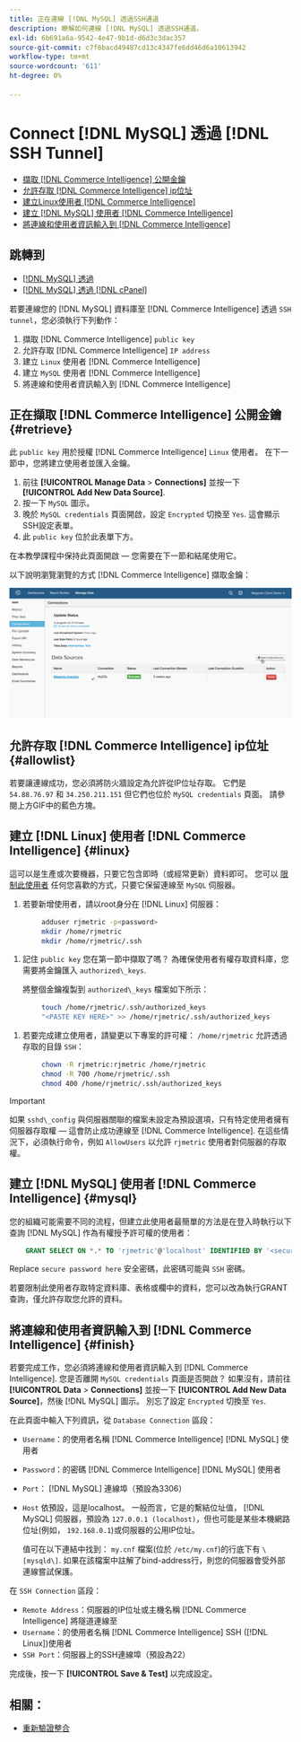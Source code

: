 ```yaml
---
title: 正在連線 [!DNL MySQL] 透過SSH通道
description: 瞭解如何連線 [!DNL MySQL] 透過SSH通道。
exl-id: 6b691a6a-9542-4e47-9b1d-d6d3c3dac357
source-git-commit: c7f6bacd49487cd13c4347fe6dd46d6a10613942
workflow-type: tm+mt
source-wordcount: '611'
ht-degree: 0%

---
```


# Connect [!DNL MySQL] 透過 [!DNL SSH Tunnel]

* [擷取 [!DNL Commerce Intelligence] 公開金鑰](#retrieve)
* [允許存取 [!DNL Commerce Intelligence] ip位址](#allowlist)
* [建立Linux使用者 [!DNL Commerce Intelligence]](#linux)
* [建立 [!DNL MySQL] 使用者 [!DNL Commerce Intelligence]](#mysql)
* [將連線和使用者資訊輸入到 [!DNL Commerce Intelligence]](#finish)

## 跳轉到

* [[!DNL MySQL] 透過 ](../integrations/mysql-via-a-direct-connection.md)
* [[!DNL MySQL] 透過 [!DNL cPanel]](../integrations/mysql-via-cpanel.md)

若要連線您的 [!DNL MySQL] 資料庫至 [!DNL Commerce Intelligence] 透過 `SSH tunnel`，您必須執行下列動作：

1. 擷取 [!DNL Commerce Intelligence] `public key`
1. 允許存取 [!DNL Commerce Intelligence] `IP address`
1. 建立 `Linux` 使用者 [!DNL Commerce Intelligence]
1. 建立 `MySQL` 使用者 [!DNL Commerce Intelligence]
1. 將連線和使用者資訊輸入到 [!DNL Commerce Intelligence]


## 正在擷取 [!DNL Commerce Intelligence] 公開金鑰 {#retrieve}

此 `public key` 用於授權 [!DNL Commerce Intelligence] `Linux` 使用者。 在下一節中，您將建立使用者並匯入金鑰。

1. 前往 **[!UICONTROL Manage Data** > **Connections]** 並按一下 **[!UICONTROL Add New Data Source]**.
1. 按一下 `MySQL` 圖示。
1. 晚於 `MySQL credentials` 頁面開啟，設定 `Encrypted` 切換至 `Yes`. 這會顯示SSH設定表單。
1. 此 `public key` 位於此表單下方。

在本教學課程中保持此頁面開啟 — 您需要在下一節和結尾使用它。

以下說明瀏覽瀏覽的方式 [!DNL Commerce Intelligence] 擷取金鑰：

![](../../../assets/MySQL_SSH.gif)<!--{: width="770"}-->

## 允許存取 [!DNL Commerce Intelligence] ip位址 {#allowlist}

若要讓連線成功，您必須將防火牆設定為允許從IP位址存取。 它們是 `54.88.76.97` 和 `34.250.211.151` 但它們也位於 `MySQL credentials` 頁面。 請參閱上方GIF中的藍色方塊。

## 建立 [!DNL Linux] 使用者 [!DNL Commerce Intelligence] {#linux}

這可以是生產或次要機器，只要它包含即時（或經常更新）資料即可。 您可以 [限制此使用者](../../../administrator/account-management/restrict-db-access.md) 任何您喜歡的方式，只要它保留連線至 `MySQL` 伺服器。

1. 若要新增使用者，請以root身分在 [!DNL Linux] 伺服器：

```bash
        adduser rjmetric -p<password>
        mkdir /home/rjmetric
        mkdir /home/rjmetric/.ssh
```

1. 記住 `public key` 您在第一節中擷取了嗎？ 為確保使用者有權存取資料庫，您需要將金鑰匯入 `authorized\_keys`.

   將整個金鑰複製到 `authorized\_keys` 檔案如下所示：

```bash
        touch /home/rjmetric/.ssh/authorized_keys
        "<PASTE KEY HERE>" >> /home/rjmetric/.ssh/authorized_keys
```

1. 若要完成建立使用者，請變更以下專案的許可權： `/home/rjmetric` 允許透過存取的目錄 `SSH`：

```bash
        chown -R rjmetric:rjmetric /home/rjmetric
        chmod -R 700 /home/rjmetric/.ssh
        chmod 400 /home/rjmetric/.ssh/authorized_keys
```

>[!IMPORTANT]
>
>如果 `sshd\_config` 與伺服器關聯的檔案未設定為預設選項，只有特定使用者擁有伺服器存取權 — 這會防止成功連線至 [!DNL Commerce Intelligence]. 在這些情況下，必須執行命令，例如 `AllowUsers` 以允許 `rjmetric` 使用者對伺服器的存取權。

## 建立 [!DNL MySQL] 使用者 [!DNL Commerce Intelligence] {#mysql}

您的組織可能需要不同的流程，但建立此使用者最簡單的方法是在登入時執行以下查詢 [!DNL MySQL] 作為有權授予許可權的使用者：

```sql
    GRANT SELECT ON *.* TO 'rjmetric'@'localhost' IDENTIFIED BY '<secure password here>';
```

Replace `secure password here` 安全密碼，此密碼可能與 `SSH` 密碼。

若要限制此使用者存取特定資料庫、表格或欄中的資料，您可以改為執行GRANT查詢，僅允許存取您允許的資料。

## 將連線和使用者資訊輸入到 [!DNL Commerce Intelligence] {#finish}

若要完成工作，您必須將連線和使用者資訊輸入到 [!DNL Commerce Intelligence]. 您是否離開 `MySQL credentials` 頁面是否開啟？ 如果沒有，請前往 **[!UICONTROL Data** > **Connections]** 並按一下 **[!UICONTROL Add New Data Source]**，然後 [!DNL MySQL] 圖示。 別忘了設定 `Encrypted` 切換至 `Yes`.

在此頁面中輸入下列資訊，從 `Database Connection` 區段：

* `Username`：的使用者名稱 [!DNL Commerce Intelligence] [!DNL MySQL] 使用者
* `Password`：的密碼 [!DNL Commerce Intelligence] [!DNL MySQL] 使用者
* `Port`： [!DNL MySQL] 連線埠（預設為3306）
* `Host` 依預設，這是localhost。 一般而言，它是的繫結位址值， [!DNL MySQL] 伺服器，預設為 `127.0.0.1 (localhost)`，但也可能是某些本機網路位址(例如， `192.168.0.1`)或伺服器的公用IP位址。

   值可在以下連結中找到： `my.cnf` 檔案(位於 `/etc/my.cnf`)的行底下有 `\[mysqld\]`. 如果在該檔案中註解了bind-address行，則您的伺服器會受外部連線嘗試保護。

在 `SSH Connection` 區段：

* `Remote Address`：伺服器的IP位址或主機名稱 [!DNL Commerce Intelligence] 將隧道連線至
* `Username`：的使用者名稱 [!DNL Commerce Intelligence] SSH ([!DNL Linux])使用者
* `SSH Port`：伺服器上的SSH連線埠（預設為22）

完成後，按一下 **[!UICONTROL Save & Test]** 以完成設定。

## 相關：

* [重新驗證整合](https://experienceleague.adobe.com/docs/commerce-knowledge-base/kb/how-to/mbi-reauthenticating-integrations.html)
